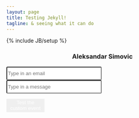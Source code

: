 ```yaml
---
layout: page
title: Testing Jekyll!
tagline: & seeing what it can do
---
```

{% include JB/setup %}

<div style="text-align: center;">
<h3>Aleksandar Simovic</h3>
</div>

<div>
  <input id="customerEmail" value="" placeholder="Type in an email" style="height: 35px; width: 250px; border-radius: 3px;">
</div>

<div>
  <input id="customMessage" value="" placeholder="Type in a message" style="height: 35px; width: 250px; border-radius: 3px;">
</div>

<button onclick="invokeMe()" style="border: none; width: 100px; height:35px; background-color: dark-gray; color: white;">Test the custom event</button>

<div data-gift-button></div>


<script>
  var GiftButton = GiftButton || {};
  (function() {
    var script = document.createElement('script');
    script.async = true;
    script.src = 'https://simalexan.github.io/gbtn/gbtn.js?uuid=05b0e0dc-543c-4647-bf61-b89e5fa9d396&t=CUSTOM-EMAIL';
    var entry = document.getElementsByTagName('script')[0];
    entry.parentNode.insertBefore(script, entry);
  })();
</script>

<script type="application/javascript">
	function invokeMe(){
		var email = GiftButton.$('#customerEmail').val();
		var msg = GiftButton.$('#customMessage').val() || 'Here we would show a custom message';
		_gcGBCustomInvoke(msg, email);
	}
</script>
